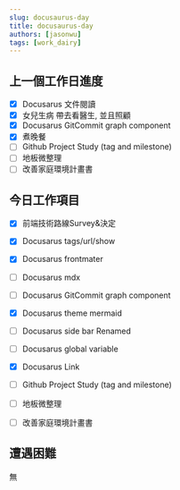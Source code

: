 ```yaml
---
slug: docusaurus-day
title: docusaurus-day
authors: [jasonwu]
tags: [work_dairy]
---
```


## 上一個工作日進度
- [x] Docusarus 文件閱讀
- [x] 女兒生病 帶去看醫生, 並且照顧
- [x] Docusarus GitCommit graph component
- [x] 煮晚餐
- [ ] Github Project Study (tag and milestone)
- [ ] 地板微整理
- [ ] 改善家庭環境計畫書

## 今日工作項目

- [x] 前端技術路線Survey&決定
- [x] Docusarus tags/url/show 
- [x] Docusarus frontmater
- [ ] Docusarus mdx
- [ ] Docusarus GitCommit graph component
- [x] Docusarus theme mermaid
- [ ] Docusarus side bar Renamed
- [ ] Docusarus global variable
- [x] Docusarus Link
- [ ] Github Project Study (tag and milestone)
- [ ] 地板微整理
- [ ] 改善家庭環境計畫書


## 遭遇困難
無

